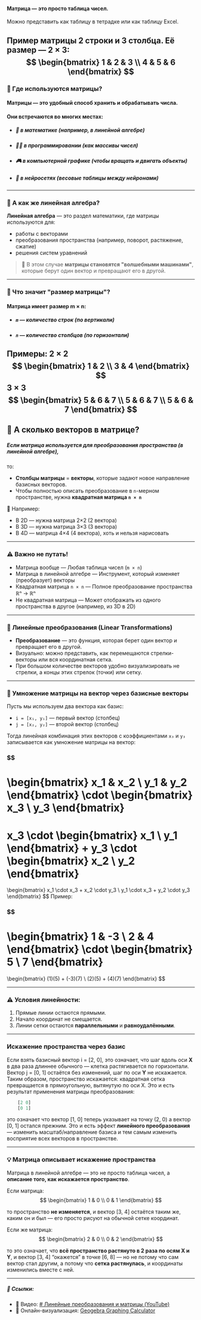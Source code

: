 #### **Матрица** — это просто таблица чисел.
Можно представить как таблицу в тетрадке или как таблицу Excel.

Пример матрицы 2 строки и 3 столбца. Её размер — 2 × 3:
$$
\begin{bmatrix}
1 & 2 & 3 \\
4 & 5 & 6
\end{bmatrix}
$$
---

### 🧠 Где используются матрицы?
#### Матрицы — это **удобный способ** хранить и обрабатывать числа.
#### Они встречаются во многих местах:
- ##### 🧮 в математике (например, в линейной алгебре)
- ##### 🧑‍💻 в программировании (как массивы чисел)
- ##### 🎮 в компьютерной графике (чтобы вращать и двигать объекты)
- ##### 🧠 в нейросетях (весовые таблицы между нейронами)
---

### 🔁 А как же линейная алгебра?

**Линейная алгебра** — это раздел математики, где матрицы используются для:
- работы с векторами
- преобразования пространства (например, поворот, растяжение, сжатие)
- решения систем уравнений

> 📌 В этом случае **матрицы становятся "волшебными машинами"**, которые берут один вектор и превращают его в другой.
---

### 📐 Что значит "размер матрицы"?
#### Матрица имеет размер **m × n**:
- ##### `m` — количество **строк** (по вертикали)
- ##### `n` — количество **столбцов** (по горизонтали)

Примеры:
2 × 2
$$
\begin{bmatrix}
1 & 2 \\
3 & 4
\end{bmatrix}
$$
3 × 3
$$
\begin{bmatrix}
5 & 6 & 7 \\
5 & 6 & 7 \\
5 & 6 & 7 
\end{bmatrix}
$$
---
## 🎯 А сколько векторов в матрице?

##### Если матрица используется для **преобразования пространства** (в линейной алгебре),  
то:
- **Столбцы матрицы** = **векторы**, которые задают новое направление базисных векторов.
- Чтобы полностью описать преобразование в `n`-мерном пространстве, нужна **квадратная матрица `n × n`**

🔵 Например:
- В 2D — нужна матрица 2×2 (2 вектора)
- В 3D — нужна матрица 3×3 (3 вектора)
- В 4D — матрица 4×4 (4 вектора), хоть и нельзя нарисовать
---

### ⚠️ Важно не путать!
- Матрица вообще — Любая таблица чисел (`m × n`)
- Матрица в линейной алгебре — Инструмент, который изменяет (преобразует) векторы
- Квадратная матрица `n × n` — Полное преобразование пространства ℝⁿ → ℝⁿ
- Не квадратная матрица — Может отображать из одного пространства в другое (например, из 3D в 2D)

---
### 🔷 Линейные преобразования (Linear Transformations)

- **Преобразование** — это функция, которая берет один вектор и превращает его в другой.
- Визуально: можно представить, как перемещаются стрелки-векторы или вся координатная сетка.
- При большом количестве векторов удобно визуализировать не стрелки, а концы этих стрелок (точки) или сетку.

---
### 🔷 Умножение матрицы на вектор через базисные векторы

Пусть мы используем два вектора как базис:
- `i = [x₁, y₁]` — первый вектор (столбец)
- `j = [x₂, y₂]` — второй вектор (столбец)

Тогда линейная комбинация этих векторов с коэффициентами `x₃` и `y₃` записывается как умножение матрицы на вектор:
### $$
\begin{bmatrix}
x_1 & x_2 \\
y_1 & y_2
\end{bmatrix}
\cdot
\begin{bmatrix}
x_3 \\
y_3
\end{bmatrix}
=
x_3 \cdot
\begin{bmatrix}
x_1 \\
y_1
\end{bmatrix}
+
y_3 \cdot
\begin{bmatrix}
x_2 \\
y_2
\end{bmatrix}
=
\begin{bmatrix}
x_1 \cdot x_3 + x_2 \cdot y_3 \\
y_1 \cdot x_3 + y_2 \cdot y_3
\end{bmatrix}
$$
Пример:
### $$
\begin{bmatrix}
1 & -3 \\
2 & 4
\end{bmatrix}
\cdot
\begin{bmatrix}
5 \\
7
\end{bmatrix}
=
\begin{bmatrix}
(1)(5) + (-3)(7) \\
(2)(5) + (4)(7)
\end{bmatrix}
$$

---

### ⚠️ Условия линейности:

1. Прямые линии остаются прямыми.
2. Начало координат не смещается.
3. Линии сетки остаются **параллельными** и **равноудалёнными**.
---

### **Искажение пространства через базис**
Если взять базисный вектор i = [2, 0], это означает, что шаг вдоль оси **X** в два раза длиннее обычного — клетка растягивается по горизонтали. Вектор j = [0, 1] остаётся без изменений, шаг по оси **Y** не искажается. Таким образом, пространство искажается: квадратная сетка превращается в прямоугольную, вытянутую по оси X. Это и есть результат применения матрицы преобразования:
```js
	[2 0]
	[0 1]
```
это означает что вектор [1, 0] теперь указывает на точку (2, 0) а вектор [0, 1] остался прежним. Это и есть эффект **линейного преобразования** — изменить масштаб/направление базиса и тем самым изменить восприятие всех векторов в пространстве.

---

### 💡 Матрица описывает искажение пространства 
Матрица в линейной алгебре — это не просто таблица чисел, а **описание того, как искажается пространство**.

Если матрица:
$$
\begin{bmatrix}
1 & 0 \\
0 & 1
\end{bmatrix}
$$

то пространство **не изменяется**, и вектор [3, 4] остаётся таким же, каким он и был — его просто рисуют на обычной сетке координат.

  

Если же матрица:
$$
\begin{bmatrix}
2 & 0 \\
0 & 2
\end{bmatrix}
$$

то это означает, что **всё пространство растянуто в 2 раза по осям X и Y**, и вектор [3, 4] “окажется” в точке [6, 8] — но не потому что сам вектор стал другим, а потому что **сетка растянулась**, и координаты изменились вместе с ней.

---

  ##### 🔗 Ссылки:

- 🎥 Видео: [# Линейные преобразования и матрицы (YouTube)](https://www.youtube.com/watch?v=fXNPMs1ZgTI)
- 📐 Онлайн-визуализация: [Geogebra Graphing Calculator](https://www.geogebra.org/graphing)